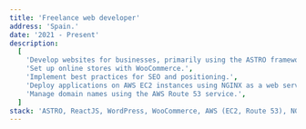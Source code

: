 ```yaml
---
title: 'Freelance web developer'
address: 'Spain.'
date: '2021 - Present'
description:
  [
    'Develop websites for businesses, primarily using the ASTRO framework, ReactJS, and WordPress.',
    'Set up online stores with WooCommerce.',
    'Implement best practices for SEO and positioning.',
    'Deploy applications on AWS EC2 instances using NGINX as a web server and reverse proxy.',
    'Manage domain names using the AWS Route 53 service.',
  ]
stack: 'ASTRO, ReactJS, WordPress, WooCommerce, AWS (EC2, Route 53), NGINX, PHP.'
---
```

